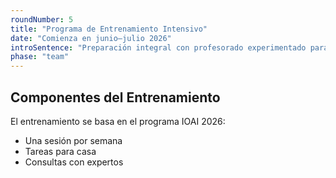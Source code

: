```yaml
---
roundNumber: 5
title: "Programa de Entrenamiento Intensivo"
date: "Comienza en junio–julio 2026"
introSentence: "Preparación integral con profesorado experimentado para dominar los estándares de competición IOAI."
phase: "team"
---
```


## Componentes del Entrenamiento

El entrenamiento se basa en el programa IOAI 2026:

- Una sesión por semana
- Tareas para casa
- Consultas con expertos